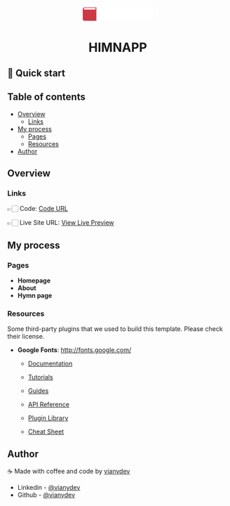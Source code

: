 <p align="center">
  <a href="https://vianydev.github.io">
    <img alt="himnapp" src="/src/images/logo-white.svg" width="160" />
  </a>
</p>
<h1 align="center">
 HIMNAPP
</h1>

## 🚀 Quick start

## Table of contents

- [Overview](#overview)
  - [Links](#links)
- [My process](#my-process)
  - [Pages](#pages)
  - [Resources](#useful-resources)
- [Author](#author)

## Overview

### Links

👉🏻 Code: [Code URL](https://github.com/vianydev/himnapp)

👉🏻 Live Site URL: [View Live Preview](https://vianydev.github.io/himnapp/)

## My process

### Pages

* **Homepage**
* **About**
* **Hymn page**

<!-- resources -->
### Resources

Some third-party plugins that we used to build this template. Please check their license.

* **Google Fonts**: <http://fonts.google.com/>


    - [Documentation](https://www.gatsbyjs.com/docs/?utm_source=starter&utm_medium=readme&utm_campaign=minimal-starter)

    - [Tutorials](https://www.gatsbyjs.com/tutorial/?utm_source=starter&utm_medium=readme&utm_campaign=minimal-starter)

    - [Guides](https://www.gatsbyjs.com/tutorial/?utm_source=starter&utm_medium=readme&utm_campaign=minimal-starter)

    - [API Reference](https://www.gatsbyjs.com/docs/api-reference/?utm_source=starter&utm_medium=readme&utm_campaign=minimal-starter)

    - [Plugin Library](https://www.gatsbyjs.com/plugins?utm_source=starter&utm_medium=readme&utm_campaign=minimal-starter)

    - [Cheat Sheet](https://www.gatsbyjs.com/docs/cheat-sheet/?utm_source=starter&utm_medium=readme&utm_campaign=minimal-starter)

## Author

☕️ Made with coffee and code by [vianydev](https://vianydev.github.io)

- Linkedin - [@vianydev](https://www.linkedin.com/in/vianydev/)
- Github - [@vianydev](https://github.com/vianydev)
